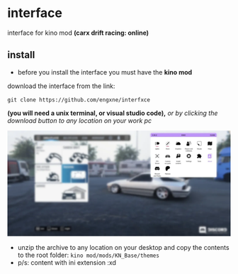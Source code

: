 # interface

interface for kino mod __(carx drift racing: online)__

## install

* before you install the interface you must have the __kino mod__

download the interface from the link:

```no-highlight
git clone https://github.com/engxne/interfxce
```

__(you will need a unix terminal, or visual studio code),__ _or by clicking the
download button to any location on your work pc_

![interfxce](https://raw.githubusercontent.com/engxne/interfxce/refs/heads/main/bd93f9.png)

* unzip the archive to any location on your desktop and copy the contents to the root folder: ``kino mod/mods/KN_Base/themes``
* p/s: content with ini extension :xd

